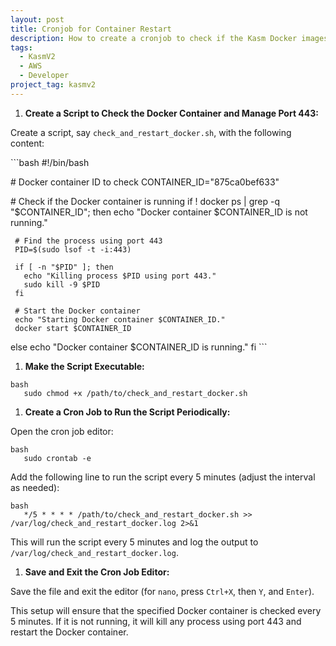 ```yaml
---
layout: post
title: Cronjob for Container Restart
description: How to create a cronjob to check if the Kasm Docker images are running and auto-start them if not.
tags:
  - KasmV2
  - AWS
  - Developer
project_tag: kasmv2
---
```


<ol>
<li><strong>Create a Script to Check the Docker Container and Manage Port 443:</strong></li>
</ol>

<p>Create a script, say <code>check_and_restart_docker.sh</code>, with the following content:</p>

<p>```bash
   #!/bin/bash</p>

<p># Docker container ID to check
   CONTAINER_ID="875ca0bef633"</p>

<p># Check if the Docker container is running
   if ! docker ps | grep -q "$CONTAINER_ID"; then
     echo "Docker container $CONTAINER_ID is not running."</p>

<pre><code> # Find the process using port 443
 PID=$(sudo lsof -t -i:443)
</code></pre>

<pre><code> if [ -n "$PID" ]; then
   echo "Killing process $PID using port 443."
   sudo kill -9 $PID
 fi
</code></pre>

<pre><code> # Start the Docker container
 echo "Starting Docker container $CONTAINER_ID."
 docker start $CONTAINER_ID
</code></pre>
<p>else
     echo "Docker container $CONTAINER_ID is running."
   fi
   ```</p>

<ol>
<li><strong>Make the Script Executable:</strong></li>
</ol>

<p><code>bash
   sudo chmod +x /path/to/check_and_restart_docker.sh</code></p>

<ol>
<li><strong>Create a Cron Job to Run the Script Periodically:</strong></li>
</ol>

<p>Open the cron job editor:</p>

<p><code>bash
   sudo crontab -e</code></p>

<p>Add the following line to run the script every 5 minutes (adjust the interval as needed):</p>

<p><code>bash
   */5 * * * * /path/to/check_and_restart_docker.sh &gt;&gt; /var/log/check_and_restart_docker.log 2&gt;&amp;1</code></p>

<p>This will run the script every 5 minutes and log the output to <code>/var/log/check_and_restart_docker.log</code>.</p>

<ol>
<li><strong>Save and Exit the Cron Job Editor:</strong></li>
</ol>

<p>Save the file and exit the editor (for <code>nano</code>, press <code>Ctrl+X</code>, then <code>Y</code>, and <code>Enter</code>).</p>

<p>This setup will ensure that the specified Docker container is checked every 5 minutes. If it is not running, it will kill any process using port 443 and restart the Docker container.</p>
